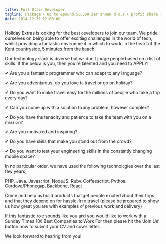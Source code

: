 ```yaml
---
title: Full Stack Developer
tagline: Package - Up to &pound;50,000 per annum d.o.e + profit share + benefits
date: 2014-12-31 12:00:00
---
```


Holiday Extras is looking for the best developers to join our team. We pride ourselves on being able to offer exciting challenges in the world of tech, whilst providing a fantastic environment in which to work, in the heart of the Kent countryside, 5 minutes from the beach.

Our technology stack is diverse but we don’t judge people based on a list of skills. If the below is you, then you’re talented and you need to APPLY!

&#10004; Are you a fantastic programmer who can adapt to any language?

&#10004; Are you adventurous, do you love to travel or go on holiday?

&#10004; Do you want to make travel easy for the millions of people who take a trip every day?

&#10004; Can you come up with a solution to any problem, however complex?

&#10004; Do you have the tenacity and patience to take the team with you on a mission?

&#10004; Are you motivated and inspiring?

&#10004; Do you have skills that make you stand out from the crowd?

&#10004; Do you want to test your engineering skills in the constantly changing mobile space?

In no particular order, we have used the following technologies over the last few years,

PHP, Java, Javascript, NodeJS, Ruby, Coffeescript, Python, Cordova/Phonegap, Backbone, React

Come and help us build products that get people excited about their trips and that they depend on for hassle-free travel (please be prepared to show us how great you are with examples of previous work and delivery)

If this fantastic role sounds like you and you would like to work with a Sunday Times 100 Best Companies to Work For then please hit the ‘Join Us’ button now to submit your CV and cover letter.

We look forward to hearing from you!
